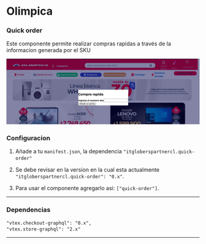 # Olimpica

### Quick order

Este componente permite realizar compras rapidas a través de la informacion generada por el SKU


![](https://github.com/Andrezgrondona/itgloberspartnercl-quick-order/blob/main/react/src/assets/quick-order.png?raw=true)

###  Configuracion

1. Añade a tu `manifest.json`, la dependencia `"itgloberspartnercl.quick-order"`

2. Se debe revisar en la version en la cual esta actualmente `"itgloberspartnercl.quick-order": "0.x"`.

3. Para usar el componente agregarlo asi: `["quick-order"]`.


--------------------------------------
### Dependencias

    "vtex.checkout-graphql": "0.x",
    "vtex.store-graphql": "2.x"
-------------
